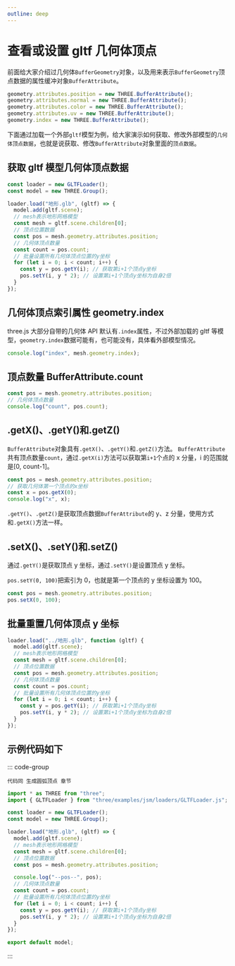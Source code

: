 ```yaml
---
outline: deep
---
```


# 查看或设置 gltf 几何体顶点

前面给大家介绍过几何体`BufferGeometry`对象，以及用来表示`BufferGeometry`顶点数据的属性缓冲对象`BufferAttribute`。

```js
geometry.attributes.position = new THREE.BufferAttribute();
geometry.attributes.normal = new THREE.BufferAttribute();
geometry.attributes.color = new THREE.BufferAttribute();
geometry.attributes.uv = new THREE.BufferAttribute();
geometry.index = new THREE.BufferAttribute();
```

下面通过加载一个外部`gltf`模型为例，给大家演示如何获取、修改外部模型的`几何体顶点数据`，也就是说获取、修改`BufferAttribute`对象里面的`顶点数据`。

## 获取 gltf 模型几何体顶点数据

```js
const loader = new GLTFLoader();
const model = new THREE.Group();

loader.load("地形.glb", (gltf) => {
  model.add(gltf.scene);
  // mesh表示地形网格模型
  const mesh = gltf.scene.children[0];
  // 顶点位置数据
  const pos = mesh.geometry.attributes.position;
  // 几何体顶点数量
  const count = pos.count;
  // 批量设置所有几何体顶点位置的y坐标
  for (let i = 0; i < count; i++) {
    const y = pos.getY(i); // 获取第i+1个顶点y坐标
    pos.setY(i, y * 2); // 设置第i+1个顶点y坐标为自身2倍
  }
});
```

## 几何体顶点索引属性 geometry.index

three.js 大部分自带的几何体 API 默认有`.index`属性，不过外部加载的 gltf 等模型，`geometry.index`数据可能有，也可能没有，具体看外部模型情况。

```js
console.log("index", mesh.geometry.index);
```

## 顶点数量 BufferAttribute.count

```js
const pos = mesh.geometry.attributes.position;
// 几何体顶点数量
console.log("count", pos.count);
```

## .getX()、.getY()和.getZ()

`BufferAttribute`对象具有`.getX()`、`.getY()`和`.getZ()`方法。
`BufferAttribute`共有顶点数量`count`，通过`.getX(i)`方法可以获取第`i+1`个点的 x 分量，i 的范围就是[0, count-1]。

```js
const pos = mesh.geometry.attributes.position;
// 获取几何体第一个顶点的x坐标
const x = pos.getX(0);
console.log("x", x);
```

`.getY()`、`.getZ()`是获取顶点数据`BufferAttribute`的 y、z 分量，使用方式和`.getX()`方法一样。

## .setX()、.setY()和.setZ()

通过`.getY()`是获取顶点 y 坐标，通过`.setY()`是设置顶点 y 坐标。

`pos.setY(0, 100)`把索引为 0，也就是第一个顶点的 y 坐标设置为 100。

```js
const pos = mesh.geometry.attributes.position;
pos.setX(0, 100);
```

## 批量重置几何体顶点 y 坐标

```js
loader.load("../地形.glb", function (gltf) {
  model.add(gltf.scene);
  // mesh表示地形网格模型
  const mesh = gltf.scene.children[0];
  // 顶点位置数据
  const pos = mesh.geometry.attributes.position;
  // 几何体顶点数量
  const count = pos.count;
  // 批量设置所有几何体顶点位置的y坐标
  for (let i = 0; i < count; i++) {
    const y = pos.getY(i); // 获取第i+1个顶点y坐标
    pos.setY(i, y * 2); // 设置第i+1个顶点y坐标为自身2倍
  }
});
```

## 示例代码如下

::: code-group

```vue [index.vue]
代码同 生成圆弧顶点 章节
```

```js [model.js]
import * as THREE from "three";
import { GLTFLoader } from "three/examples/jsm/loaders/GLTFLoader.js";

const loader = new GLTFLoader();
const model = new THREE.Group();

loader.load("地形.glb", (gltf) => {
  model.add(gltf.scene);
  // mesh表示地形网格模型
  const mesh = gltf.scene.children[0];
  // 顶点位置数据
  const pos = mesh.geometry.attributes.position;

  console.log("--pos--", pos);
  // 几何体顶点数量
  const count = pos.count;
  // 批量设置所有几何体顶点位置的y坐标
  for (let i = 0; i < count; i++) {
    const y = pos.getY(i); // 获取第i+1个顶点y坐标
    pos.setY(i, y * 2); // 设置第i+1个顶点y坐标为自身2倍
  }
});

export default model;
```

:::

